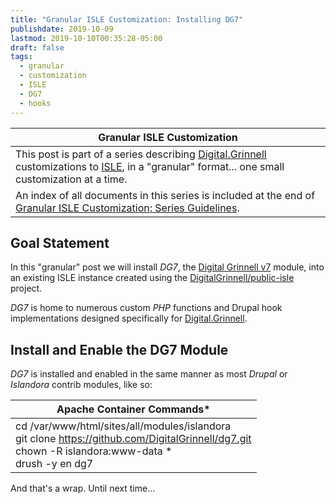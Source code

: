 ```yaml
---
title: "Granular ISLE Customization: Installing DG7"
publishdate: 2019-10-09
lastmod: 2019-10-10T00:35:28-05:00
draft: false
tags:
  - granular
  - customization
  - ISLE
  - DG7
  - hooks
---
```


| Granular ISLE Customization |
| --- |
| This post is part of a series describing [Digital.Grinnell](https://digital.grinnell.edu) customizations to [ISLE](https://github.com/Islandora-Collaboration-Group/ISLE), in a "granular" format... one small customization at a time. |
| An index of all documents in this series is included at the end of [Granular ISLE Customization: Series Guidelines](https://static.grinnell.edu/blogs/McFateM/posts/047-granular-isle-customization-series-guidelines). |

## Goal Statement
In this "granular" post we will install *_DG7_*, the [Digital Grinnell v7](https://github.com/DigitalGrinnell/dg7.git) module, into an existing ISLE instance created using the [DigitalGrinnell/public-isle](https://github.com/DigitalGrinnell/public-isle) project.

*_DG7_* is home to numerous custom _PHP_ functions and Drupal hook implementations designed specifically for [Digital.Grinnell](https://digital.grinnell.edu/).

## Install and Enable the DG7 Module
_DG7_ is installed and enabled in the same manner as most _Drupal_ or _Islandora_ contrib modules, like so:

| Apache Container Commands* |
| --- |
| cd /var/www/html/sites/all/modules/islandora <br/> git clone https://github.com/DigitalGrinnell/dg7.git <br/> chown -R islandora:www-data * <br/> drush -y en dg7 |

And that's a wrap.  Until next time...
